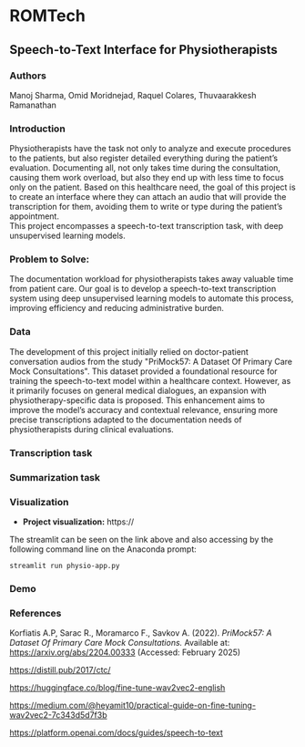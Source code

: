 # ROMTech
## Speech-to-Text Interface for Physiotherapists

### Authors
Manoj Sharma, Omid Moridnejad, Raquel Colares, Thuvaarakkesh Ramanathan

### Introduction
Physiotherapists have the task not only to analyze and execute procedures to the patients, but also register detailed everything during the patient’s evaluation. Documenting all, not only takes time during the consultation, causing them work overload, but also they end up with less time to focus only on the patient. 
Based on this healthcare need, the goal of this project is to create an interface where they can attach an audio that will provide the transcription for them, avoiding them to write or type during the patient’s appointment.  
This project encompasses a speech-to-text transcription task, with deep unsupervised learning models.

### Problem to Solve:
The documentation workload for physiotherapists takes away valuable time from patient care. Our goal is to develop a speech-to-text transcription system using deep unsupervised learning models to automate this process, improving efficiency and reducing administrative burden.

### Data
The development of this project initially relied on doctor-patient conversation audios from the study "PriMock57: A Dataset Of Primary Care Mock Consultations". This dataset provided a foundational resource for training the speech-to-text model within a healthcare context. However, as it primarily focuses on general medical dialogues, an expansion with physiotherapy-specific data is proposed. This enhancement aims to improve the model’s accuracy and contextual relevance, ensuring more precise transcriptions adapted to the documentation needs of physiotherapists during clinical evaluations.

### Transcription task



### Summarization task




### Visualization
- **Project visualization:** https://

The streamlit can be seen on the link above and also accessing by the following command line on the Anaconda prompt:

`streamlit run physio-app.py`

### Demo



### References 

Korfiatis A.P, Sarac R., Moramarco F., Savkov A. (2022). *PriMock57: A Dataset Of Primary Care Mock Consultations.* Available at: https://arxiv.org/abs/2204.00333 (Accessed: February 2025)


https://distill.pub/2017/ctc/ 

https://huggingface.co/blog/fine-tune-wav2vec2-english

https://medium.com/@heyamit10/practical-guide-on-fine-tuning-wav2vec2-7c343d5d7f3b

https://platform.openai.com/docs/guides/speech-to-text

